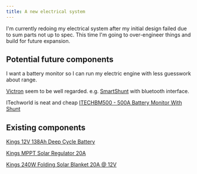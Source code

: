 ```yaml
---
title: A new electrical system
---
```


I'm currently redoing my electrical system after my initial design failed due to sum parts not up to spec. This time I'm going to over-engineer things and build for future expansion.

## Potential future components

I want a battery monitor so I can run my electric engine with less guesswork about range.

[Victron](https://victronenergy.com) seem to be well regarded. e.g. [SmartShunt](https://www.victronenergy.com/battery-monitors/smart-battery-shunt) with bluetooth interface.

ITechworld is neat and cheap [ITECHBM500 - 500A Battery Monitor With Shunt](https://itechworld.com.au/collections/battery-monitors/products/itechbm500-500-amp-battery-monitor-with-shunt-high-and-low-voltage-programmable-compatible-with-12v-lithium-sealed-gel-flooded-batteries)

## Existing components

[Kings 12V 138Ah Deep Cycle Battery](https://www.4wdsupacentre.com.au/products/battery-charger/135ah-agm-deep-cycle-battery-5x-faster-recharging-sealed-maintenance-free-adventure-kings.html)

[Kings MPPT Solar Regulator 20A](https://www.4wdsupacentre.com.au/adventure-kings-20a-mppt-solar-regulator.html)

[Kings 240W Folding Solar Blanket 20A @ 12V](https://www.4wdsupacentre.com.au/solar-power/solar-power/240w-mppt-solar-blanket/240w-solar-blanket.html)